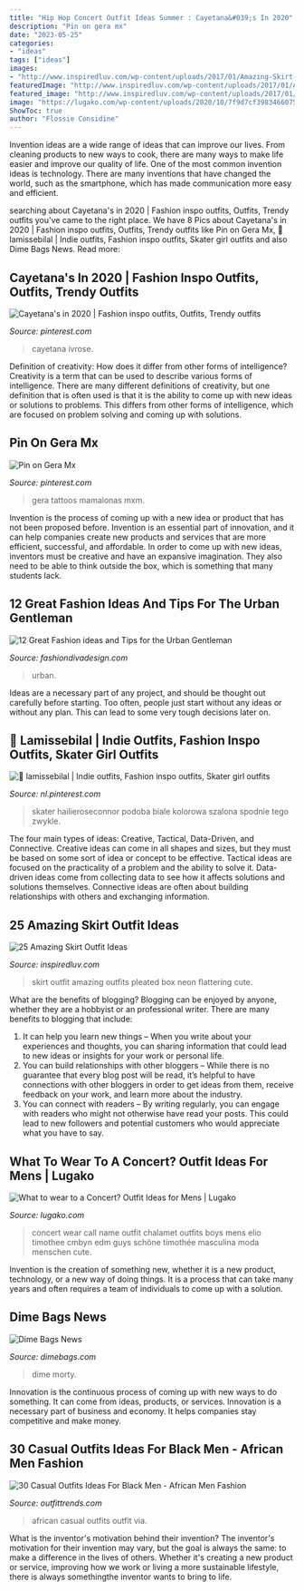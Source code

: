 ```yaml
---
title: "Hip Hop Concert Outfit Ideas Summer : Cayetana&#039;s In 2020"
description: "Pin on gera mx"
date: "2023-05-25"
categories:
- "ideas"
tags: ["ideas"]
images:
- "http://www.inspiredluv.com/wp-content/uploads/2017/01/Amazing-Skirt-Outfit-Ideas-12.jpg"
featuredImage: "http://www.inspiredluv.com/wp-content/uploads/2017/01/Amazing-Skirt-Outfit-Ideas-12.jpg"
featured_image: "http://www.inspiredluv.com/wp-content/uploads/2017/01/Amazing-Skirt-Outfit-Ideas-12.jpg"
image: "https://lugako.com/wp-content/uploads/2020/10/7f9d7cf398346607506021080ccd0a5a.jpg"
ShowToc: true
author: "Flossie Considine"
---
```



Invention ideas are a wide range of ideas that can improve our lives. From cleaning products to new ways to cook, there are many ways to make life easier and improve our quality of life. One of the most common invention ideas is technology. There are many inventions that have changed the world, such as the smartphone, which has made communication more easy and efficient.

	

		
searching about Cayetana&#039;s in 2020 | Fashion inspo outfits, Outfits, Trendy outfits you've came to the right place. We have 8 Pics about Cayetana&#039;s in 2020 | Fashion inspo outfits, Outfits, Trendy outfits like Pin on Gera Mx, 🖤 lamissebilal | Indie outfits, Fashion inspo outfits, Skater girl outfits and also Dime Bags News. Read more:
		
    
## Cayetana&#039;s In 2020 | Fashion Inspo Outfits, Outfits, Trendy Outfits

<img loading=lazy src="https://i.pinimg.com/736x/71/4f/fb/714ffb74c8c562b2edaf492443fe17bf.jpg" onerror="this.onerror=null;this.src='https://tse3.mm.bing.net/th?id=OIP.6pfSV9DMQqt63lGeJ_l6fgHaJb&amp;pid=15.1';" alt="Cayetana&#039;s in 2020 | Fashion inspo outfits, Outfits, Trendy outfits">

_Source: pinterest.com_

>cayetana ivrose. 

	

Definition of creativity: How does it differ from other forms of intelligence?
Creativity is a term that can be used to describe various forms of intelligence. There are many different definitions of creativity, but one definition that is often used is that it is the ability to come up with new ideas or solutions to problems. This differs from other forms of intelligence, which are focused on problem solving and coming up with solutions.

    
## Pin On Gera Mx

<img loading=lazy src="https://i.pinimg.com/736x/85/52/90/85529017661ef343bc3d6ab6309554c3.jpg" onerror="this.onerror=null;this.src='https://tse3.mm.bing.net/th?id=OIP.IwS2c8A8ciw1yKq84PXbYgHaJN&amp;pid=15.1';" alt="Pin on Gera Mx">

_Source: pinterest.com_

>gera tattoos mamalonas mxm. 

	

Invention is the process of coming up with a new idea or product that has not been proposed before. Invention is an essential part of innovation, and it can help companies create new products and services that are more efficient, successful, and affordable. In order to come up with new ideas, inventors must be creative and have an expansive imagination. They also need to be able to think outside the box, which is something that many students lack.

    
## 12 Great Fashion Ideas And Tips For The Urban Gentleman

<img loading=lazy src="https://www.fashiondivadesign.com/wp-content/uploads/2015/09/5.jpg" onerror="this.onerror=null;this.src='https://tse1.mm.bing.net/th?id=OIP.vZBYWdqqxLGA937YcXueBAHaLH&amp;pid=15.1';" alt="12 Great Fashion ideas and Tips for the Urban Gentleman">

_Source: fashiondivadesign.com_

>urban. 

	

Ideas are a necessary part of any project, and should be thought out carefully before starting. Too often, people just start without any ideas or without any plan. This can lead to some very tough decisions later on.

    
## 🖤 Lamissebilal | Indie Outfits, Fashion Inspo Outfits, Skater Girl Outfits

<img loading=lazy src="https://i.pinimg.com/736x/8e/a8/7a/8ea87adbb8177cee51029516a216c55c.jpg" onerror="this.onerror=null;this.src='https://tse2.mm.bing.net/th?id=OIP.VvwEJcBrqtRd9eSovqVuyAHaJF&amp;pid=15.1';" alt="🖤 lamissebilal | Indie outfits, Fashion inspo outfits, Skater girl outfits">

_Source: nl.pinterest.com_

>skater hailieroseconnor podoba biale kolorowa szalona spodnie tego zwykle. 

	

The four main types of ideas: Creative, Tactical, Data-Driven, and Connective.
Creative ideas can come in all shapes and sizes, but they must be based on some sort of idea or concept to be effective. Tactical ideas are focused on the practicality of a problem and the ability to solve it. Data-driven ideas come from collecting data to see how it affects solutions and solutions themselves. Connective ideas are often about building relationships with others and exchanging information.

    
## 25 Amazing Skirt Outfit Ideas

<img loading=lazy src="http://www.inspiredluv.com/wp-content/uploads/2017/01/Amazing-Skirt-Outfit-Ideas-12.jpg" onerror="this.onerror=null;this.src='https://tse4.mm.bing.net/th?id=OIP.xHZKN5EZ0jBAPlDKIXSQwwHaLH&amp;pid=15.1';" alt="25 Amazing Skirt Outfit Ideas">

_Source: inspiredluv.com_

>skirt outfit amazing outfits pleated box neon flattering cute. 

	

What are the benefits of blogging?
Blogging can be enjoyed by anyone, whether they are a hobbyist or an professional writer. There are many benefits to blogging that include: 
1. It can help you learn new things – When you write about your experiences and thoughts, you can sharing information that could lead to new ideas or insights for your work or personal life. 
2. You can build relationships with other bloggers – While there is no guarantee that every blog post will be read, it’s helpful to have connections with other bloggers in order to get ideas from them, receive feedback on your work, and learn more about the industry. 
3. You can connect with readers – By writing regularly, you can engage with readers who might not otherwise have read your posts. This could lead to new followers and potential customers who would appreciate what you have to say. 

    
## What To Wear To A Concert? Outfit Ideas For Mens | Lugako

<img loading=lazy src="https://lugako.com/wp-content/uploads/2020/10/7f9d7cf398346607506021080ccd0a5a.jpg" onerror="this.onerror=null;this.src='https://tse4.mm.bing.net/th?id=OIP.fACzHoqr6YVJwSDLt1LmIgHaK7&amp;pid=15.1';" alt="What to wear to a Concert? Outfit Ideas for Mens | Lugako">

_Source: lugako.com_

>concert wear call name outfit chalamet outfits boys mens elio timothee cmbyn edm guys schöne timothée masculina moda menschen cute. 

	

Invention is the creation of something new, whether it is a new product, technology, or a new way of doing things. It is a process that can take many years and often requires a team of individuals to come up with a solution.

    
## Dime Bags News

<img loading=lazy src="https://cdn.shopify.com/s/files/1/0146/1852/5782/articles/Blog_New_11_345x345@2x.png?v=1624902050" onerror="this.onerror=null;this.src='https://tse4.mm.bing.net/th?id=OIP.osarH-U0TjOMRMjUaXm7vQHaEK&amp;pid=15.1';" alt="Dime Bags News">

_Source: dimebags.com_

>dime morty. 

	

Innovation is the continuous process of coming up with new ways to do something. It can come from ideas, products, or services. Innovation is a necessary part of business and economy. It helps companies stay competitive and make money.

    
## 30 Casual Outfits Ideas For Black Men - African Men Fashion

<img loading=lazy src="http://www.outfittrends.com/wp-content/uploads/2016/12/lamar-odom-casual-african-outfit.jpg" onerror="this.onerror=null;this.src='https://tse1.mm.bing.net/th?id=OIP.iT4FeCW2m24o9sqVgab3_gHaQB&amp;pid=15.1';" alt="30 Casual Outfits Ideas For Black Men - African Men Fashion">

_Source: outfittrends.com_

>african casual outfits outfit via. 

	

What is the inventor's motivation behind their invention?
The inventor's motivation for their invention may vary, but the goal is always the same: to make a difference in the lives of others. Whether it's creating a new product or service, improving how we work or living a more sustainable lifestyle, there is always somethingthe inventor wants to bring to life.

